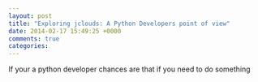 ```yaml
---
layout: post
title: "Exploring jclouds: A Python Developers point of view"
date: 2014-02-17 15:49:25 +0000
comments: true
categories: 
---
```

If your a python developer chances are that if you need to do something 
